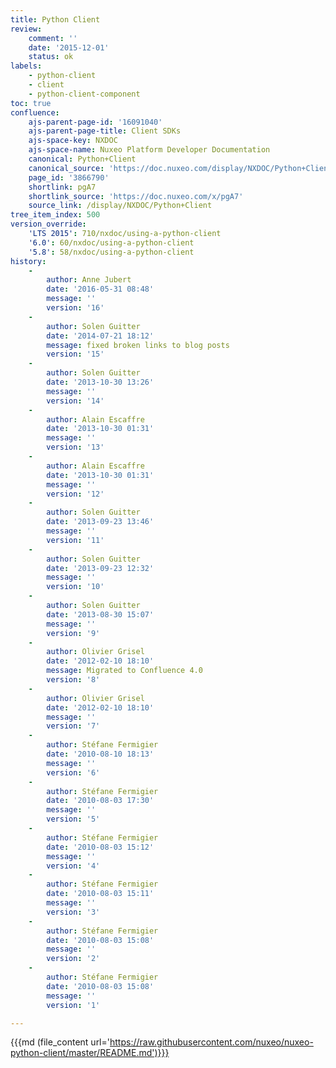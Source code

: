 ```yaml
---
title: Python Client
review:
    comment: ''
    date: '2015-12-01'
    status: ok
labels:
    - python-client
    - client
    - python-client-component
toc: true
confluence:
    ajs-parent-page-id: '16091040'
    ajs-parent-page-title: Client SDKs
    ajs-space-key: NXDOC
    ajs-space-name: Nuxeo Platform Developer Documentation
    canonical: Python+Client
    canonical_source: 'https://doc.nuxeo.com/display/NXDOC/Python+Client'
    page_id: '3866790'
    shortlink: pgA7
    shortlink_source: 'https://doc.nuxeo.com/x/pgA7'
    source_link: /display/NXDOC/Python+Client
tree_item_index: 500
version_override:
    'LTS 2015': 710/nxdoc/using-a-python-client
    '6.0': 60/nxdoc/using-a-python-client
    '5.8': 58/nxdoc/using-a-python-client
history:
    -
        author: Anne Jubert
        date: '2016-05-31 08:48'
        message: ''
        version: '16'
    -
        author: Solen Guitter
        date: '2014-07-21 18:12'
        message: fixed broken links to blog posts
        version: '15'
    -
        author: Solen Guitter
        date: '2013-10-30 13:26'
        message: ''
        version: '14'
    -
        author: Alain Escaffre
        date: '2013-10-30 01:31'
        message: ''
        version: '13'
    -
        author: Alain Escaffre
        date: '2013-10-30 01:31'
        message: ''
        version: '12'
    -
        author: Solen Guitter
        date: '2013-09-23 13:46'
        message: ''
        version: '11'
    -
        author: Solen Guitter
        date: '2013-09-23 12:32'
        message: ''
        version: '10'
    -
        author: Solen Guitter
        date: '2013-08-30 15:07'
        message: ''
        version: '9'
    -
        author: Olivier Grisel
        date: '2012-02-10 18:10'
        message: Migrated to Confluence 4.0
        version: '8'
    -
        author: Olivier Grisel
        date: '2012-02-10 18:10'
        message: ''
        version: '7'
    -
        author: Stéfane Fermigier
        date: '2010-08-10 18:13'
        message: ''
        version: '6'
    -
        author: Stéfane Fermigier
        date: '2010-08-03 17:30'
        message: ''
        version: '5'
    -
        author: Stéfane Fermigier
        date: '2010-08-03 15:12'
        message: ''
        version: '4'
    -
        author: Stéfane Fermigier
        date: '2010-08-03 15:11'
        message: ''
        version: '3'
    -
        author: Stéfane Fermigier
        date: '2010-08-03 15:08'
        message: ''
        version: '2'
    -
        author: Stéfane Fermigier
        date: '2010-08-03 15:08'
        message: ''
        version: '1'

---
```

{{{md (file_content url='https://raw.githubusercontent.com/nuxeo/nuxeo-python-client/master/README.md')}}}
